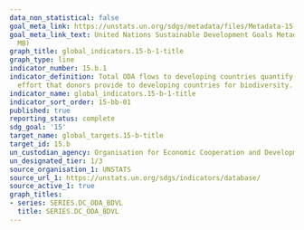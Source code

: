 ```yaml
---
data_non_statistical: false
goal_meta_link: https://unstats.un.org/sdgs/metadata/files/Metadata-15-0b-01.pdf
goal_meta_link_text: United Nations Sustainable Development Goals Metadata (PDF 4.0
  MB)
graph_title: global_indicators.15-b-1-title
graph_type: line
indicator_number: 15.b.1
indicator_definition: Total ODA flows to developing countries quantify the public
  effort that donors provide to developing countries for biodiversity.
indicator_name: global_indicators.15-b-1-title
indicator_sort_order: 15-bb-01
published: true
reporting_status: complete
sdg_goal: '15'
target_name: global_targets.15-b-title
target_id: 15.b
un_custodian_agency: Organisation for Economic Cooperation and Development (OECD)
un_designated_tier: 1/3
source_organisation_1: UNSTATS
source_url_1: https://unstats.un.org/sdgs/indicators/database/
source_active_1: true
graph_titles:
- series: SERIES.DC_ODA_BDVL
  title: SERIES.DC_ODA_BDVL
---
```

